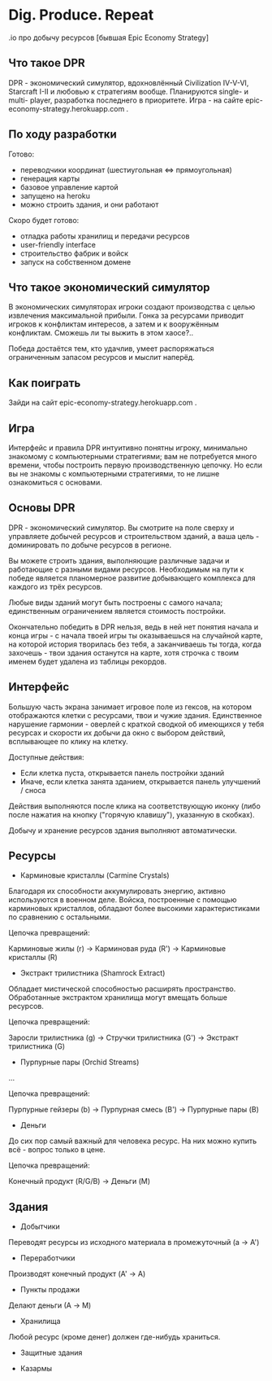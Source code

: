 Dig. Produce. Repeat
====================

.io про добычу ресурсов [бывшая Epic Economy Strategy]

Что такое DPR
-------------

DPR - экономический симулятор, вдохновлённый Civilization IV-V-VI, Starcraft I-II и любовью к стратегиям вообще. Планируются single- и multi- player, разработка последнего в приоритете. Игра - на сайте epic-economy-strategy.herokuapp.com .

По ходу разработки
------------------

Готово:
- переводчики координат (шестиугольная <=> прямоугольная)
- генерация карты
- базовое управление картой
- запущено на heroku
- можно строить здания, и они работают

Скоро будет готово:
- отладка работы хранилищ и передачи ресурсов
- user-friendly interface
- строительство фабрик и войск
- запуск на собственном домене

Что такое экономический симулятор
---------------------------------

В экономических симуляторах игроки создают производства с целью извлечения максимальной прибыли. Гонка за ресурсами приводит игроков к конфликтам интересов, а затем и к вооружённым конфликтам. Сможешь ли ты выжить в этом хаосе?..

Победа достаётся тем, кто удачлив, умеет распоряжаться ограниченным запасом ресурсов и мыслит наперёд.

Как поиграть
------------

Зайди на сайт epic-economy-strategy.herokuapp.com .

Игра
----

Интерфейс и правила DPR интуитивно понятны игроку, минимально знакомому с компьютерными стратегиями; вам не потребуется много времени, чтобы построить первую производственную цепочку. Но если вы не знакомы с компьютерными стратегиями, то не лишне ознакомиться с основами.

Основы DPR
----------

DPR - экономический симулятор. Вы смотрите на поле сверху и управляете добычей ресурсов и строительством зданий, а ваша цель - доминировать по добыче ресурсов в регионе.

Вы можете строить здания, выполняющие различные задачи и работающие с разными видами ресурсов. Необходимым на пути к победе является планомерное развитие добывающего комплекса для каждого из трёх ресурсов.

Любые виды зданий могут быть построены с самого начала; единственным ограничением является стоимость постройки.

Окончательно победить в DPR нельзя, ведь в ней нет понятия начала и конца игры - с начала твоей игры ты оказываешься на случайной карте, на которой история творилась без тебя, а заканчиваешь ты тогда, когда захочешь - твои здания останутся на карте, хотя строчка с твоим именем будет удалена из таблицы рекордов.

Интерфейс
---------

Большую часть экрана занимает игровое поле из гексов, на котором отображаются клетки с ресурсами, твои и чужие здания. Единственное нарушение гармонии - оверлей с краткой сводкой об имеющихся у тебя ресурсах и скорости их добычи да окно с выбором действий, всплывающее по клику на клетку.

Доступные действия:
- Если клетка пуста, открывается панель постройки зданий
- Иначе, если клетка занята зданием, открывается панель улучшений / сноса

Действия выполняются после клика на соответствующую иконку (либо после нажатия на кнопку ("горячую клавишу"), указанную в скобках).

Добычу и хранение ресурсов здания выполняют автоматически.

Ресурсы
-------

- Карминовые кристаллы (Carmine Crystals)

Благодаря их способности аккумулировать энергию, активно используются в военном деле. Войска, построенные с помощью карминовых кристаллов, обладают более высокими характеристиками по сравнению с остальными.

Цепочка превращений:

Карминовые жилы (r) -> Карминовая руда (R') -> Карминовые кристаллы (R)

- Экстракт трилистника (Shamrock Extract)

Обладает мистической способностью расширять пространство. Обработанные экстрактом хранилища могут вмещать больше ресурсов.

Цепочка превращений:

Заросли трилистника (g) -> Стручки трилистника (G') -> Экстракт трилистника (G)

- Пурпурные пары (Orchid Streams)

...

Цепочка превращений:

Пурпурные гейзеры (b) -> Пурпурная смесь (B') -> Пурпурные пары (B)

- Деньги

До сих пор самый важный для человека ресурс. На них можно купить всё - вопрос только в цене.

Цепочка превращений:

Конечный продукт (R/G/B) -> Деньги (M)

Здания
------

- Добытчики

Переводят ресурсы из исходного материала в промежуточный (a -> A')

- Переработчики

Производят конечный продукт (A' -> A)

- Пункты продажи

Делают деньги (А -> M)

- Хранилища

Любой ресурс (кроме денег) должен где-нибудь храниться.

- Защитные здания

- Казармы
